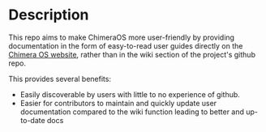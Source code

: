 # Description

This repo aims to make ChimeraOS more user-friendly by providing documentation in the form of easy-to-read user guides directly on the [Chimera OS website](https://chimeraos.org/), rather than in the wiki section of the project's github repo.

This provides several benefits:
- Easily discoverable by users with little to no experience of github.
- Easier for contributors to maintain and quickly update user documentation compared to the wiki function leading to better and up-to-date docs
